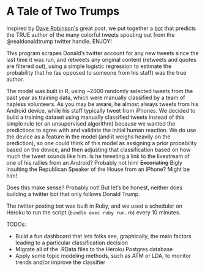 # A Tale of Two Trumps
Inspired by [Dave Robinson's](https://github.com/dgrtwo/dgrtwo.github.com/blob/master/_R/2016-08-09-trump-tweets.Rmd) great post, we put together a [bot](https://twitter.com/TwoTrumps) that predicts the TRUE author of the many colorful tweets spouting out from the @realdonaldtrump twitter handle. ENJOY!

This program scrapes Donald’s twitter account for any new tweets since the last time it was run, and retweets any original content (retweets and quotes are filtered out), using a simple logistic regression to estimate the probability that he (as opposed to someone from his staff) was the true author. 

The model was built in R, using ~2000 randomly selected tweets from the past year as training data, which were manually classified by a team of hapless volunteers. As you may be aware, he almost always tweets from his Android device, while his staff typically tweet from iPhones. We decided to build a training dataset using manually classified tweets instead of this simple rule (or an unsupervised  algorithm) because we wanted the predictions to agree with and validate the initial human reaction. We do use the device as a feature in the model (and it weighs heavily on the prediction), so one could think of this model as assigning a prior probability based on the device, and then adjusting that classification based on how much the tweet sounds like him. Is he tweeting a link to the livestream of one of his rallies from an Android? Probably not him! ~~Excoriating~~ Bigly insulting the Republican Speaker of the House from an iPhone? Might be him! 

Does this make sense? Probably not! But let’s be honest, neither does building a twitter bot that only follows Donald Trump.

The twitter posting bot was built in Ruby, and we used a scheduler on Heroku to run the script (`bundle exec ruby run.rb`) every 10 minutes.

TODOs:
* Build a fun dashboard that lets folks see, graphically, the main factors leading to a particular classification decision
* Migrate all of the .RData files to the Heroku Postgres database
* Apply some topic modeling methods, such as ATM or LDA, to monitor trends and/or improve the classifier 
